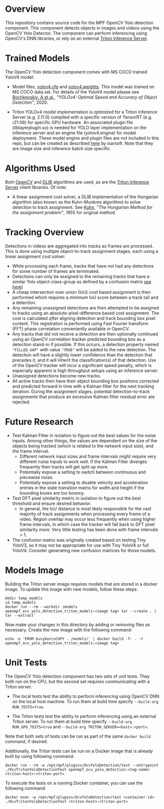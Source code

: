 # Overview

This repository contains source code for the MPF OpenCV Yolo detection component. This component detects objects in
images and videos using the OpenCV Yolo Detector. The component can perform inferencing using OpenCV's DNN libraries, or
rely on an external [Triton Inference Server](https://github.com/triton-inference-server).

# Trained Models

The OpenCV Yolo detection component comes with MS COCO trained YoloV4 model:

* Model files,
  [yolov4.cfg](https://github.com/AlexeyAB/darknet/blob/master/cfg/yolov4.cfg) and
  [yolov4.weights](https://drive.google.com/open?id=1cewMfusmPjYWbrnuJRuKhPMwRe_b9PaT). This model was trained on MS
  COCO data set. For details of the YoloV4 model please see
  [Bochkovskiy, A et al.](https://arxiv.org/abs/2004.10934), *"YOLOv4: Optimal Speed and Accuracy of Object Detection"*,
  2020.

* Triton YOLOv4 model implementation is optimized for a Triton Inference Server (e.g. 2.11.0) compiled with a specific
  version of TensorRT (e.g. r21.06) for specific GPU hardware. An associated plugin file (liblayerplugin.so) is needed
  for YOLO layer implementation on the inference server and an engine file (yolov4.engine) for model deployment. These
  model engine and plugin files are not included in this repo, but can be created as
  described [here](https://github.com/isarsoft/yolov4-triton-tensorrt) by isarsoft. Note that they are image size and
  inference batch size specific.

# Algorithms Used

Both [OpenCV](https://opencv.org) and [DLIB](http://dlib.net) algorithms are used, as are
the [Triton Inference Server](https://github.com/triton-inference-server) client libraries. Of note:

* A linear assignment cost solver, a DLIB implementation of the Hungarian algorithm (also known as the Kuhn-Munkres
  algorithm) to solve detection to track assignment. See
  [Kuhn](https://doi.org/10.1002/nav.3800020109), *"The Hungarian Method for the assignment problem"*, 1955 for original
  method.

# Tracking Overview

Detections in videos are aggregated into tracks as frames are processed. This is done using multiple object-to-track
assignment stages, each using a linear assignment cost solver:

* While processing each frame, tracks that have not had any detections for some number of frames are terminated.
* Detections can only be assigned to the remaining tracks that have a similar Yolo object-class-group as defined by a
  confusion matrix
  [see here](https://github.com/whynotw/YOLO_metric))
* A cheap intersection over union (IoU) cost based assignment is then performed which requires a minimum IoU score
  between a track tail and a detection.
* Any remaining unassigned detections are then attempted to be assigned to tracks using an absolute-pixel-difference
  based cost assignment. The cost is calculated _after_ aligning detection and track bounding box pixel content. This
  registration is performed using Fast Fourier transform (FFT) phase correlation conveniently available in OpenCV.
* Any tracks that did not receive a detection are then optionally continued using an OpenCV correlation tracker
  predicted bounding box as a detection stand-in if possible. If this occurs, a detection property named `"FILLED_GAP"`
  with value `"TRUE"` will be added to the new detection. The detection will have a slightly lower confidence than the
  detection that precedes it, and it will inherit the classification(s) of that detection. Use of the OpenCV tracker
  will incur a significant speed penalty, which is especially apparent is high throughput setups using an inference
  server.
* Unassigned detections become new tracks.
* All active tracks then have their object bounding box positions corrected and predicted forward in time with a Kalman
  filter for the next tracking iteration. During the assignment stages, potential detection-to-track assignments that
  produce an excessive Kalman filter residual error are rejected.

# Future Research

* Test Kalman Filter in isolation to figure out the best values for the noise inputs. Among other things, the values are
  dependent on the size of the objects being tracked (which is related to the network input size), and the frame
  interval.
    * Different network input sizes and frame intervals might require very different noise inputs to work well. If the
      Kalman Filter diverges frequently then tracks will get split up more.
    * Potentially expose a setting to switch between continuous and piecewise noise.
    * Potentially expose a setting to disable velocity and acceleration entries in the state transition matrix for width
      and height if the bounding boxes are too bouncy.
* Test DFT pixel similarity metric in isolation to figure out the best threshold and ensure desired behavior.
    * In general, the IoU distance is most likely responsible for the vast majority of track assignments when processing
      every frame of a video. Region overlap may occur less frequently when using higher frame intervals, in which case
      the tracker will fall back to DFT pixel similarity more. Very little testing has been done with frame intervals >
      1.
* The confusion matrix was originally created based on testing Tiny YoloV3, so it may not be appropriate for use with 
  Tiny YoloV4 or full YoloV4. Consider generating new confusion matrices for those models.

# Models Image

Building the Triton server image requires models that are stored in a docker image. To update this image with new
models, follow these steps:

```
mkdir temp_models
cd temp_models
docker run --rm --workdir /models openmpf_ocv_yolo_detection_triton_models:<image tag> tar --create . | tar --extract`
```

Now make your changes in this directory by adding or removing files as necessary. Create the new image with the
following command:

`echo -e 'FROM busybox\nCOPY . /models/' | docker build -f- . -t openmpf_ocv_yolo_detection_triton_models:<image tag>`

# Unit Tests

The OpenCV Yolo detection component has two sets of unit tests. They both run on the CPU, but the second set requires
communicating with a Triton server.

- The local tests test the ability to perform inferencing using OpenCV DNN on the local host machine.
  To run them at build time specify `--build-arg RUN_TESTS=true`.

- The Triton tests test the ability to perform inferencing using an external Triton server.
  To run them at build time specify `--build-arg RUN_GPU_TESTS=true` and `--build-arg TRITON_SERVER=<host>:<port>`.

Note that both sets of tests can be run as part of the same `docker build` command, if desired.

Additionally, the Triton tests can be run on a Docker image that is already built by using following command:

`docker run --rm -w /opt/mpf/plugins/OcvYoloDetection/test --entrypoint ./OcvTritonYoloDetectionTest openmpf_ocv_yolo_detection:<tag-name> <triton-host>:<triton-port>`

To execute the tests on a running Docker container, you can use the following command:

`docker exec -w /opt/mpf/plugins/OcvYoloDetection/test <container-id> ./OcvTritonYoloDetectionTest <triton-host>:<triton-port>`
